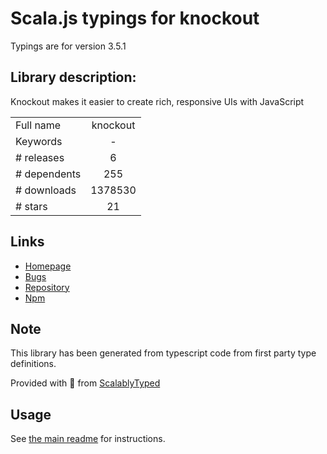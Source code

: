 
# Scala.js typings for knockout

Typings are for version 3.5.1

## Library description:
Knockout makes it easier to create rich, responsive UIs with JavaScript

|                    |                 |
| ------------------ | :-------------: |
| Full name          | knockout |
| Keywords           | - |
| # releases         | 6 |
| # dependents       | 255 |
| # downloads        | 1378530 |
| # stars            | 21 |

## Links
- [Homepage](http://knockoutjs.com/)
- [Bugs](https://github.com/knockout/knockout/issues)
- [Repository](https://github.com/knockout/knockout)
- [Npm](https://www.npmjs.com/package/knockout)
    


## Note
This library has been generated from typescript code from first party type definitions.

Provided with :purple_heart: from [ScalablyTyped](https://github.com/oyvindberg/ScalablyTyped)

## Usage
See [the main readme](../../readme.md) for instructions.


